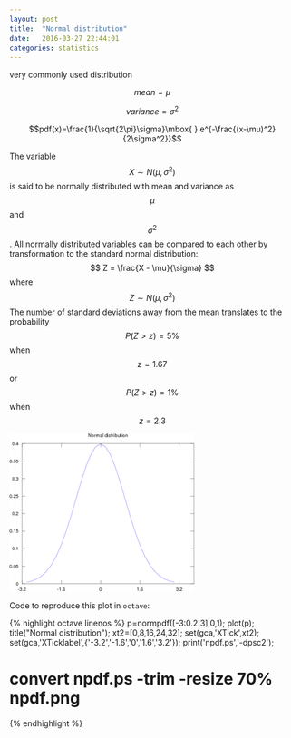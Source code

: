 ```yaml
---
layout: post
title:  "Normal distribution"
date:   2016-03-27 22:44:01
categories: statistics
---
```


very commonly used distribution

$$mean=\mu$$

$$variance=\sigma^2$$

$$pdf(x)=\frac{1}{\sqrt{2\pi}\sigma}\mbox{ } e^{-\frac{(x-\mu)^2}{2\sigma^2}}$$

The variable $$X \sim N(\mu, \sigma^2)$$ is said to be normally distributed with
mean and variance as $$\mu$$ and $$\sigma^2$$.
All normally distributed variables can be compared to each other by
transformation to the standard normal distribution:
$$ Z = \frac{X - \mu}{\sigma} $$ where $$ Z \sim N(\mu, \sigma^2) $$
The number of standard deviations away from the mean translates to the
probability $$P(Z{>}z) = 5{\%}$$  when $$z=1.67$$ or $$P(Z{>}z) = 1{\%}$$ when $$z=2.3$$

![Normal probability distribution](../images/npdf.png)

Code to reproduce this plot in `octave`:

{% highlight octave linenos %}
p=normpdf([-3:0.2:3],0,1);
plot(p);
title("Normal distribution");
xt2=[0,8,16,24,32];
set(gca,'XTick',xt2);
set(gca,'XTicklabel',{'-3.2','-1.6','0','1.6','3.2'});
print('npdf.ps','-dpsc2');
# convert npdf.ps -trim -resize 70% npdf.png
{% endhighlight %}

